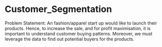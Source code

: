# Customer_Segmentation
Problem Statement: An fashion/apparel start up would like to launch their products. Hence, to increase the sale, and for profit maximisation, it is important to understand customer buying patterns. Moreover, we must leverage the data to find out potential buyers for the products.
